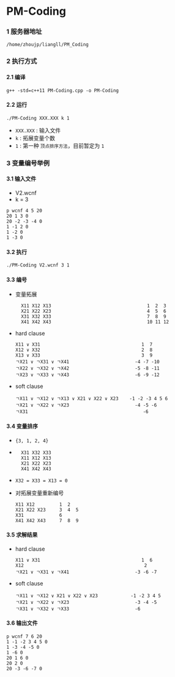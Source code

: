 <!--
 * @Author: Lili Liang
 * @Date: 2021-02-07 00:29:19
 * @LastEditTime: 2021-02-22 23:33:18
 * @LastEditors: Please set LastEditors
 * @Description: Lili Liang
 * @FilePath: \Paper_3\PM-Coding\README.md
-->
# PM-Coding

### 1 服务器地址

```
/home/zhoujp/liangll/PM_Coding
```

### 2 执行方式
#### 2.1 编译
```
g++ -std=c++11 PM-Coding.cpp -o PM-Coding
```

#### 2.2 运行
```
./PM-Coding XXX.XXX k 1
```
- `XXX.XXX` : 输入文件
- `k` : 拓展变量个数
- `1` : 第一种 `顶点排序方法`，目前暂定为 `1`

### 3 变量编号举例
#### 3.1 输入文件
- V2.wcnf 
- k = 3
```
p wcnf 4 5 20
20 1 3 0
20 -2 -3 -4 0
1 -1 2 0
1 -2 0
1 -3 0
```

#### 3.2 执行
```
./PM-Coding V2.wcnf 3 1
```

#### 3.3 编号
- 变量拓展
  ```
    X11 X12 X13                                   1  2  3
    X21 X22 X23                                   4  5  6
    X31 X32 X33                                   7  8  9
    X41 X42 X43                                   10 11 12
  ```

- hard clause
    ```
    X11 ∨ X31                                     1  7
    X12 ∨ X32                                     2  8
    X13 ∨ X33                                     3  9
    ㄱX21 ∨ ㄱX31 ∨ ㄱX41                        -4 -7 -10
    ㄱX22 ∨ ㄱX32 ∨ ㄱX42                        -5 -8 -11
    ㄱX23 ∨ ㄱX33 ∨ ㄱX43                        -6 -9 -12
    ```

- soft clause
    ```
    ㄱX11 ∨ ㄱX12 ∨ ㄱX13 ∨ X21 ∨ X22 ∨ X23    -1 -2 -3 4 5 6 
    ㄱX21 ∨ ㄱX22 ∨ ㄱX23                        -4 -5 -6
    ㄱX31                                          -6     
    ```

#### 3.4 变量排序
- `{3, 1, 2, 4}`

- ```
    X31 X32 X33     
    X11 X12 X13     
    X21 X22 X23       
    X41 X42 X43     
  ```
-  `X32 = X33 = X13 = 0`
- 对拓展变量重新编号
    ```
    X11 X12         1  2  
    X21 X22 X23     3  4  5
    X31             6
    X41 X42 X43     7  8  9
    ```

#### 3.5 求解结果
- hard clause
    ```
    X11 ∨ X31                                     1  6
    X12                                            2
    ㄱX21 ∨ ㄱX31 ∨ ㄱX41                        -3 -6 -7     
    ```

- soft clause
    ```
    ㄱX11 ∨ ㄱX12 ∨ X21 ∨ X22 ∨ X23            -1 -2 3 4 5 
    ㄱX21 ∨ ㄱX22 ∨ ㄱX23                        -3 -4 -5
    ㄱX31 ∨ ㄱX32 ∨ ㄱX33                        -6
    ```

#### 3.6 输出文件
```
p wcnf 7 6 20
1 -1 -2 3 4 5 0
1 -3 -4 -5 0
1 -6 0
20 1 6 0
20 2 0
20 -3 -6 -7 0
```